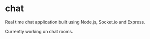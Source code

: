 # chat
Real time chat application built using Node.js, Socket.io and Express.

Currently working on chat rooms.
